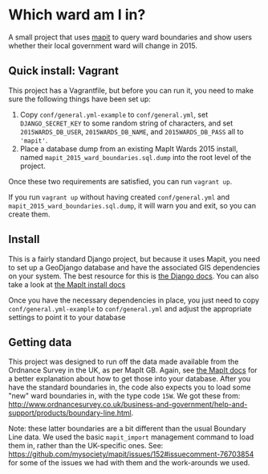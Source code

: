 Which ward am I in?
===================

A small project that uses [mapit](http://mapit.mysociety.org) to query ward
boundaries and show users whether their local government ward will change in
2015.

Quick install: Vagrant
----------------------

This project has a Vagrantfile, but before you can run it, you need to make sure the following things have been set up:

1. Copy `conf/general.yml-example` to `conf/general.yml`, set `DJANGO_SECRET_KEY` to some random string of characters, and set `2015WARDS_DB_USER`, `2015WARDS_DB_NAME`, and `2015WARDS_DB_PASS` all to `'mapit'`.
2. Place a database dump from an existing MapIt Wards 2015 install, named `mapit_2015_ward_boundaries.sql.dump` into the root level of the project.

Once these two requirements are satisfied, you can run `vagrant up`.

If you run `vagrant up` without having created `conf/general.yml` and `mapit_2015_ward_boundaries.sql.dump`, it will warn you and exit, so you can create them.

Install
-------
This is a fairly standard Django project, but because it uses Mapit, you need
to set up a GeoDjango database and have the associated GIS dependencies on
your system. The best resource for this is [the Django docs](https://docs.djangoproject.com/en/1.7/ref/contrib/gis/). You can also take a look at [the MapIt install docs](http://mapit.poplus.org/docs/self-hosted/install/)

Once you have the necessary dependencies in place, you just need to copy
`conf/general.yml-example` to `conf/general.yml` and adjust the appropriate
settings to point it to your database

Getting data
------------
This project was designed to run off the data made available from the Ordnance
Survey in the UK, as per MapIt GB. Again, see [the MapIt docs](http://mapit.poplus.org/docs/self-hosted/import/)
for a better explanation about how to get those into your database. After you
have the standard boundaries in, the code also expects you to load some "new"
ward boundaries in, with the type code `15W`. We got these from: http://www.ordnancesurvey.co.uk/business-and-government/help-and-support/products/boundary-line.html.

Note: these latter boundaries are a bit different than the usual Boundary Line
data. We used the basic `mapit_import` management command to load them in,
rather than the UK-specific ones. See: https://github.com/mysociety/mapit/issues/152#issuecomment-76703854
for some of the issues we had with them and the work-arounds we used.
